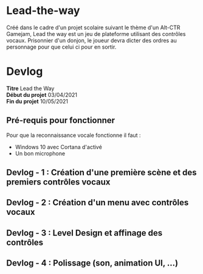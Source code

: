 # Lead-the-way

Créé dans le cadre d'un projet scolaire suivant le thème d'un Alt-CTR Gamejam, Lead the way est un jeu de plateforme utilisant des contrôles vocaux. Prisonnier d'un donjon, le joueur devra dicter des ordres au personnage pour que celui ci pour en sortir.

# Devlog

**Titre**   Lead the Way <br />
**Début du projet** 03/04/2021 <br />
**Fin du projet** 10/05/2021

## Pré-requis pour fonctionner

Pour que la reconnaissance vocale fonctionne il faut :
- Windows 10 avec Cortana d'activé
- Un bon microphone

## Devlog - 1 : Création d'une première scène et des premiers contrôles vocaux

## Devlog - 2 : Création d'un menu avec contrôles vocaux

## Devlog - 3 : Level Design et affinage des contrôles

## Devlog - 4 : Polissage (son, animation UI, ...)
